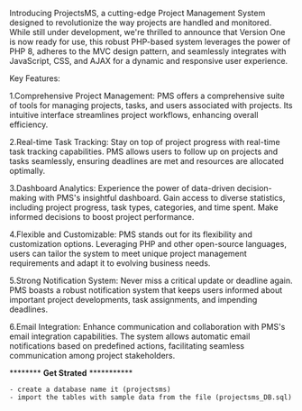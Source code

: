 Introducing ProjectsMS, a cutting-edge Project Management System designed to revolutionize the way projects are handled and monitored. While still under development, we're thrilled to announce that Version One is now ready for use, this robust PHP-based system leverages the power of PHP 8, adheres to the MVC design pattern, and seamlessly integrates with JavaScript, CSS, and AJAX for a dynamic and responsive user experience.

Key Features:

1.Comprehensive Project Management: PMS offers a comprehensive suite of tools for managing projects, tasks, and users associated with projects. Its intuitive interface streamlines project workflows, enhancing overall efficiency.

2.Real-time Task Tracking: Stay on top of project progress with real-time task tracking capabilities. PMS allows users to follow up on projects and tasks seamlessly, ensuring deadlines are met and resources are allocated optimally.

3.Dashboard Analytics: Experience the power of data-driven decision-making with PMS's insightful dashboard. Gain access to diverse statistics, including project progress, task types, categories, and time spent. Make informed decisions to boost project performance.

4.Flexible and Customizable: PMS stands out for its flexibility and customization options. Leveraging PHP and other open-source languages, users can tailor the system to meet unique project management requirements and adapt it to evolving business needs.

5.Strong Notification System: Never miss a critical update or deadline again. PMS boasts a robust notification system that keeps users informed about important project developments, task assignments, and impending deadlines.

6.Email Integration: Enhance communication and collaboration with PMS's email integration capabilities. The system allows automatic email notifications based on predefined actions, facilitating seamless communication among project stakeholders.

******** **Get Strated** ***********

    - create a database name it (projectsms)
    - import the tables with sample data from the file (projectsms_DB.sql) 